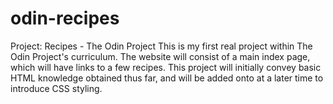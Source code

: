 # odin-recipes
Project: Recipes - The Odin Project
This is my first real project within The Odin Project's curriculum. 
The website will consist of a main index page, which will have links to a few recipes.
This project will initially convey basic HTML knowledge obtained thus far, and will be added onto at a later time to introduce CSS styling. 
